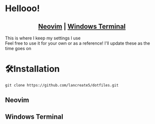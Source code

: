 # Hellooo!
<h2 align="center">
<a href="https://github.com/LanCreates/dotfiles/blob/main/README.md#neovim">Neovim</a> | 
<a href="https://github.com/LanCreates/dotfiles/blob/main/README.md#windows-terminal">Windows Terminal</a>
</h2>

<p>
This is where I keep my settings I use<br>
Feel free to use it for your own or as a reference! 
I'll update these as the time goes on
</p>


# 🛠Installation
```
git clone https://github.com/lancreate5/dotfiles.git
```

## Neovim

## Windows Terminal
